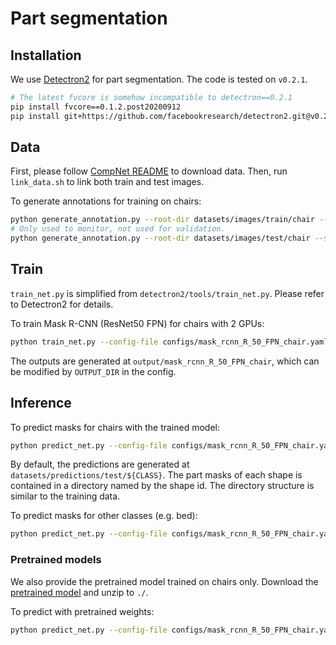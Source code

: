 # Part segmentation

## Installation

We use [Detectron2](https://github.com/facebookresearch/detectron2) for part segmentation.
The code is tested on `v0.2.1`.

```bash
# The latest fvcore is somehow incompatible to detectron==0.2.1
pip install fvcore==0.1.2.post20200912
pip install git+https://github.com/facebookresearch/detectron2.git@v0.2.1
```

## Data

First, please follow [CompNet README](../CompNet/README.md) to download data.
Then, run `link_data.sh` to link both train and test images.

To generate annotations for training on chairs:
```bash
python generate_annotation.py --root-dir datasets/images/train/chair --shape-list-fn datasets/images/train/chair/train_chairs.txt --output-path datasets/annotations/chair/instances_train.pkl
# Only used to monitor, not used for validation.
python generate_annotation.py --root-dir datasets/images/test/chair --shape-list-fn datasets/images/test/chair/test_chairs.txt --output-path datasets/annotations/chair/instances_test.pkl
```

## Train

`train_net.py` is simplified from `detectron2/tools/train_net.py`. Please refer to Detectron2 for details.

To train Mask R-CNN (ResNet50 FPN) for chairs with 2 GPUs:
```bash
python train_net.py --config-file configs/mask_rcnn_R_50_FPN_chair.yaml --num-gpus 2
```
The outputs are generated at `output/mask_rcnn_R_50_FPN_chair`, which can be modified by `OUTPUT_DIR` in the config.

## Inference

To predict masks for chairs with the trained model:
```bash
python predict_net.py --config-file configs/mask_rcnn_R_50_FPN_chair.yaml
```
By default, the predictions are generated at `datasets/predictions/test/${CLASS}`. The part masks of each shape is contained in a directory named by the shape id. The directory structure is similar to the training data.

To predict masks for other classes (e.g. bed):
```bash
python predict_net.py --config-file configs/mask_rcnn_R_50_FPN_chair.yaml --root-dir datasets/images/test/bed --output-dir datasets/predictions/test/bed
```

### Pretrained models

We also provide the pretrained model trained on chairs only.
Download the [pretrained model]() and unzip to `./`.

To predict with pretrained weights:
```bash
python predict_net.py --config-file configs/mask_rcnn_R_50_FPN_chair.yaml --output-dir datasets/predictions_pretrained/test/chair --custom-weights --opts MODEL.WEIGHTS pretrained/mask_rcnn_R_50_FPN_chair/model_final.pth
```
